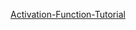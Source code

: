 [Activation-Function-Tutorial](https://uvadlc-notebooks.readthedocs.io/en/latest/tutorial_notebooks/tutorial3/Activation_Functions.html)

